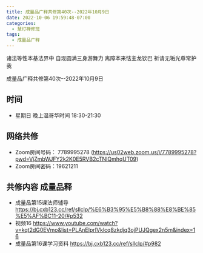 ```yaml
---
title: 成量品广释共修第40次--2022年10月9日
date: 2022-10-06 19:59:48-07:00
categories:
  - 慧灯禅修班
tags:
  - 成量品广释
---
```



诸法等性本基法界中 自现圆满三身游舞力 离障本来怙主龙钦巴 祈请无垢光尊常护我

成量品广释共修第40次--2022年10月9日

## 时间

* 星期日 晚上温哥华时间 18:30-21:30

## 网络共修

* Zoom房间号码： 7789995278 (https://us02web.zoom.us/j/7789995278?pwd=VjZmbWJFY2k2K0E5RVB2cTNIQmhqUT09)
* Zoom房间密码：19621211

## 共修内容 成量品释

* 成量品第15课法师辅导 https://bj.cxb123.cc/ref/sllclp/%E6%B3%95%E5%B8%88%E8%BE%85%E5%AF%BC11-20/#p532
* 视频16 https://www.youtube.com/watch?v=kqt2dG0EVmo&list=PLAnEIprIVklcq8zkdjq3ojPUJQgex2n5m&index=16
* 成量品第16课学习资料 https://bj.cxb123.cc/ref/sllclp/#p982